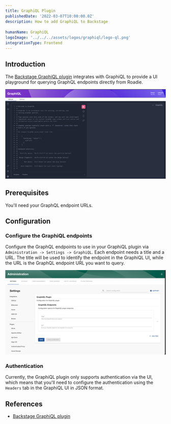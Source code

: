 ```yaml
---
title: GraphiQL Plugin
publishedDate: '2022-03-07T10:00:00.0Z'
description: How to add GraphiQL to Backstage

humanName: GraphiQL
logoImage: '../../../assets/logos/graphiql/logo-ql.png'
integrationType: Frontend
---
```


## Introduction

The [Backstage GraphiQL plugin](/backstage/plugins/graphiQL) integrates with GraphiQL to provide a UI playground for querying GraphQL endpoints directly from Roadie.

![GraphiQL UI](./graphiql-ui.png)

## Prerequisites

You'll need your GraphQL endpoint URLs.

## Configuration

### Configure the GraphiQL endpoints

Configure the GraphQL endpoints to use in your GraphiQL plugin via `Administration -> Settings -> GraphiQL`. Each endpoint needs a title and a URL. The title will be used to identify the endpoint in the GraphiQL UI, while the URL is the GraphQL endpoint URL you want to query.

![graphiql-config.png](./graphiql-config.png)

### Authentication

Currently, the GraphiQL plugin only supports authentication via the UI, which means that you'll need to configure the authentication using the `Headers` tab in the GraphiQL UI in JSON format.

## References

- [Backstage GraphiQL plugin](/backstage/plugins/graphiQL)
